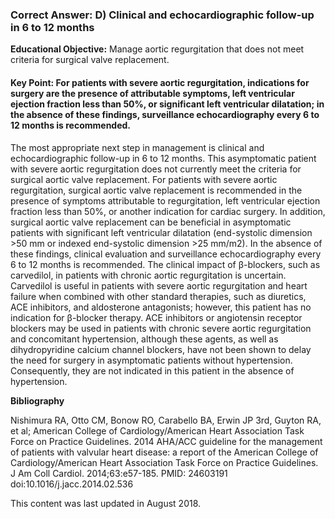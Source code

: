 
### Correct Answer: D) Clinical and echocardiographic follow-up in 6 to 12 months 

**Educational Objective:** Manage aortic regurgitation that does not meet criteria for surgical valve replacement.

#### **Key Point:** For patients with severe aortic regurgitation, indications for surgery are the presence of attributable symptoms, left ventricular ejection fraction less than 50%, or significant left ventricular dilatation; in the absence of these findings, surveillance echocardiography every 6 to 12 months is recommended.

The most appropriate next step in management is clinical and echocardiographic follow-up in 6 to 12 months. This asymptomatic patient with severe aortic regurgitation does not currently meet the criteria for surgical aortic valve replacement. For patients with severe aortic regurgitation, surgical aortic valve replacement is recommended in the presence of symptoms attributable to regurgitation, left ventricular ejection fraction less than 50%, or another indication for cardiac surgery. In addition, surgical aortic valve replacement can be beneficial in asymptomatic patients with significant left ventricular dilatation (end-systolic dimension >50 mm or indexed end-systolic dimension >25 mm/m2). In the absence of these findings, clinical evaluation and surveillance echocardiography every 6 to 12 months is recommended.
The clinical impact of β-blockers, such as carvedilol, in patients with chronic aortic regurgitation is uncertain. Carvedilol is useful in patients with severe aortic regurgitation and heart failure when combined with other standard therapies, such as diuretics, ACE inhibitors, and aldosterone antagonists; however, this patient has no indication for β-blocker therapy.
ACE inhibitors or angiotensin receptor blockers may be used in patients with chronic severe aortic regurgitation and concomitant hypertension, although these agents, as well as dihydropyridine calcium channel blockers, have not been shown to delay the need for surgery in asymptomatic patients without hypertension. Consequently, they are not indicated in this patient in the absence of hypertension.

**Bibliography**

Nishimura RA, Otto CM, Bonow RO, Carabello BA, Erwin JP 3rd, Guyton RA, et al; American College of Cardiology/American Heart Association Task Force on Practice Guidelines. 2014 AHA/ACC guideline for the management of patients with valvular heart disease: a report of the American College of Cardiology/American Heart Association Task Force on Practice Guidelines. J Am Coll Cardiol. 2014;63:e57-185. PMID: 24603191 doi:10.1016/j.jacc.2014.02.536

This content was last updated in August 2018.